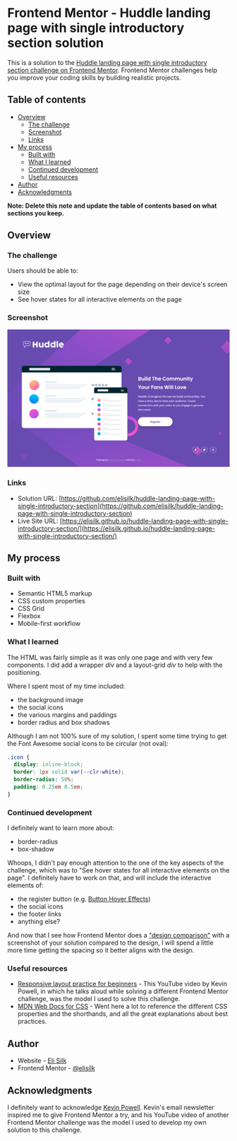 # Frontend Mentor - Huddle landing page with single introductory section solution

This is a solution to the [Huddle landing page with single introductory section challenge on Frontend Mentor](https://www.frontendmentor.io/challenges/huddle-landing-page-with-a-single-introductory-section-B_2Wvxgi0). Frontend Mentor challenges help you improve your coding skills by building realistic projects.

## Table of contents

- [Overview](#overview)
  - [The challenge](#the-challenge)
  - [Screenshot](#screenshot)
  - [Links](#links)
- [My process](#my-process)
  - [Built with](#built-with)
  - [What I learned](#what-i-learned)
  - [Continued development](#continued-development)
  - [Useful resources](#useful-resources)
- [Author](#author)
- [Acknowledgments](#acknowledgments)

**Note: Delete this note and update the table of contents based on what sections you keep.**

## Overview

### The challenge

Users should be able to:

- View the optimal layout for the page depending on their device's screen size
- See hover states for all interactive elements on the page

### Screenshot

![](./screenshot.png)

### Links

- Solution URL: [https://github.com/elisilk/huddle-landing-page-with-single-introductory-section](https://github.com/elisilk/huddle-landing-page-with-single-introductory-section)
- Live Site URL: [https://elisilk.github.io/huddle-landing-page-with-single-introductory-section/](https://elisilk.github.io/huddle-landing-page-with-single-introductory-section/)

## My process

### Built with

- Semantic HTML5 markup
- CSS custom properties
- CSS Grid
- Flexbox
- Mobile-first workflow

### What I learned

The HTML was fairly simple as it was only one page and with very few components. I did add a wrapper _div_ and a layout-grid _div_ to help with the positioning.

Where I spent most of my time included:

- the background image
- the social icons
- the various margins and paddings
- border radius and box shadows

Although I am not 100% sure of my solution, I spent some time trying to get the Font Awesome social icons to be circular (not oval):

```css
.icon {
  display: inline-block;
  border: 1px solid var(--clr-white);
  border-radius: 50%;
  padding: 0.25em 0.5em;
}
```

### Continued development

I definitely want to learn more about:

- border-radius
- box-shadow

Whoops, I didn't pay enough attention to the one of the key aspects of the challenge, which was to "See hover states for all interactive elements on the page". I definitely have to work on that, and will include the interactive elements of:

- the register button (e.g. [Button Hover Effects](https://www.sliderrevolution.com/resources/css-button-hover-effects/))
- the social icons
- the footer links
- anything else?

And now that I see how Frontend Mentor does a ["design comparison"](https://www.frontendmentor.io/solutions/responsive-landing-page-w-bkgd-image-icons-and-css-custom-properties-ddb86IDU28) with a screenshot of your solution compared to the design, I will spend a little more time getting the spacing so it better aligns with the design.

### Useful resources

- [Responsive layout practice for beginners](https://youtu.be/JFbxl_VmIx0?si=xBqWtxCKLFNJ768b) - This YouTube video by Kevin Powell, in which he talks aloud while solving a different Frontend Mentor challenge, was the model I used to solve this challenge.
- [MDN Web Docs for CSS](https://developer.mozilla.org/en-US/docs/Web/CSS) - Went here a lot to reference the different CSS properties and the shorthands, and all the great explanations about best practices.

## Author

- Website - [Eli Silk](https://github.com/elisilk)
- Frontend Mentor - [@elisilk](https://www.frontendmentor.io/profile/elisilk)

## Acknowledgments

I definitely want to acknowledge [Kevin Powell](https://www.kevinpowell.co/). Kevin's email newsletter inspired me to give Frontend Mentor a try, and his YouTube video of another Frontend Mentor challenge was the model I used to develop my own solution to this challenge.
